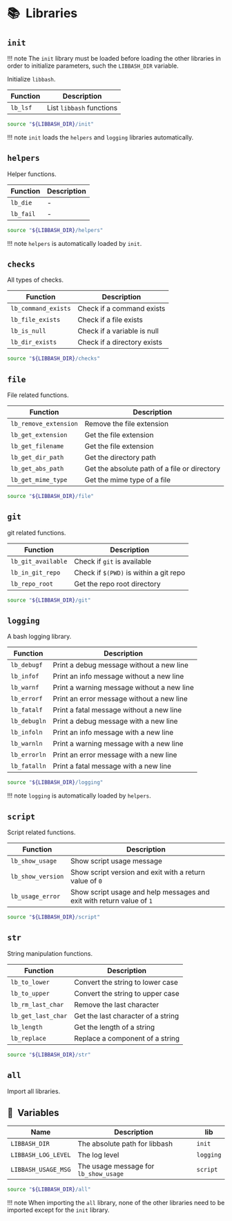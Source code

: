 # :books:&nbsp; Libraries

## `init`

!!! note
    The `init` library must be loaded before loading the other libraries in order to initialize parameters, such the
    `LIBBASH_DIR` variable.

Initialize `libbash`.

| Function  | Description               |
|-----------|---------------------------|
| `lb_lsf`  | List `libbash` functions  |

```bash title="How to import in script"
source "${LIBBASH_DIR}/init"
```

!!! note
    `init` loads the `helpers` and `logging` libraries automatically.

## `helpers`

Helper functions.

| Function  | Description |
|-----------|-------------|
| `lb_die`  | -           |
| `lb_fail` | -           |

```bash title="How to import in script"
source "${LIBBASH_DIR}/helpers"
```

!!! note
    `helpers` is automatically loaded by `init`.

## `checks`

All types of checks.

| Function            | Description                 |
|---------------------|-----------------------------|
| `lb_command_exists` | Check if a command exists   |
| `lb_file_exists`    | Check if a file exists      |
| `lb_is_null`        | Check if a variable is null |
| `lb_dir_exists`     | Check if a directory exists |

```bash title="How to import in script"
source "${LIBBASH_DIR}/checks"
```

## `file`

File related functions.

| Function              | Description                                   |
|-----------------------|-----------------------------------------------|
| `lb_remove_extension` | Remove the file extension                     |
| `lb_get_extension`    | Get the file extension                        |
| `lb_get_filename`     | Get the file extension                        |
| `lb_get_dir_path`     | Get the directory path                        |
| `lb_get_abs_path`     | Get the absolute path of a file or directory  |
| `lb_get_mime_type`    | Get the mime type of a file                   |

```bash title="How to import in script"
source "${LIBBASH_DIR}/file"
```

## `git`

git related functions.

| Function              | Description                             |
|-----------------------|-----------------------------------------|
| `lb_git_available`    | Check if `git` is available             |
| `lb_in_git_repo`      | Check if `$(PWD)` is within a git repo  |
| `lb_repo_root`        | Get the repo root directory             |

```bash title="How to import in script"
source "${LIBBASH_DIR}/git"
```

## `logging`

A bash logging library.

| Function      | Description                                 |
|---------------|---------------------------------------------|
| `lb_debugf`   | Print a debug message without a new line    |
| `lb_infof`    | Print an info message without a new line    |         
| `lb_warnf`    | Print a warning message without a new line  |
| `lb_errorf`   | Print an error message without a new line   |
| `lb_fatalf`   | Print a fatal message without a new line    |
| `lb_debugln`  | Print a debug message with a new line       |
| `lb_infoln`   | Print an info message with a new line       |
| `lb_warnln`   | Print a warning message with a new line     |
| `lb_errorln`  | Print an error message with a new line      |
| `lb_fatalln`  | Print a fatal message with a new line       |

```bash title="How to import in script"
source "${LIBBASH_DIR}/logging"
```

!!! note
    `logging` is automatically loaded by `helpers`.

## `script`

Script related functions.

| Function          | Description                                                           |
|-------------------|-----------------------------------------------------------------------|
| `lb_show_usage`   | Show script usage message                                             |
| `lb_show_version` | Show script version and exit with a return value of `0`               |
| `lb_usage_error`  | Show script usage and help messages and exit with return value of `1` |

```bash title="How to import in script"
source "${LIBBASH_DIR}/script"
```

## `str`

String manipulation functions.

| Function            | Description                         |
|---------------------|-------------------------------------|
| `lb_to_lower`       | Convert the string to lower case    |
| `lb_to_upper`       | Convert the string to upper case    |
| `lb_rm_last_char`   | Remove the last character           |
| `lb_get_last_char`  | Get the last character of a string  |
| `lb_length`         | Get the length of a string          |
| `lb_replace`        | Replace a component of a string     |

```bash title="How to import in script"
source "${LIBBASH_DIR}/str"
```

## `all`

Import all libraries.

## :rocket:&nbsp; Variables

| Name                | Description                           | lib       |
|---------------------|---------------------------------------|-----------|
| `LIBBASH_DIR`       | The absolute path for libbash         | `init`    |
| `LIBBASH_LOG_LEVEL` | The log level                         | `logging` |
| `LIBBASH_USAGE_MSG` | The usage message for `lb_show_usage` | `script`  |

```bash title="How to import in script"
source "${LIBBASH_DIR}/all"
```

!!! note
    When importing the `all` library, none of the other libraries need to be imported except for the `init` library.

[1]: <https://github.com/nicholaswilde/libbash/tree/main/examples>
